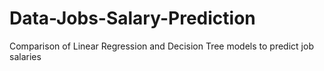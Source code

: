 # Data-Jobs-Salary-Prediction
Comparison of Linear Regression and Decision Tree models to predict job salaries
